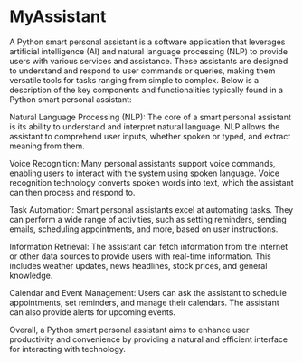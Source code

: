 # MyAssistant

A Python smart personal assistant is a software application that leverages artificial intelligence (AI) and natural language processing (NLP) to provide users with various services and assistance. These assistants are designed to understand and respond to user commands or queries, making them versatile tools for tasks ranging from simple to complex. Below is a description of the key components and functionalities typically found in a Python smart personal assistant:

Natural Language Processing (NLP): The core of a smart personal assistant is its ability to understand and interpret natural language. NLP allows the assistant to comprehend user inputs, whether spoken or typed, and extract meaning from them.

Voice Recognition: Many personal assistants support voice commands, enabling users to interact with the system using spoken language. Voice recognition technology converts spoken words into text, which the assistant can then process and respond to.

Task Automation: Smart personal assistants excel at automating tasks. They can perform a wide range of activities, such as setting reminders, sending emails, scheduling appointments, and more, based on user instructions.

Information Retrieval: The assistant can fetch information from the internet or other data sources to provide users with real-time information. This includes weather updates, news headlines, stock prices, and general knowledge.

Calendar and Event Management: Users can ask the assistant to schedule appointments, set reminders, and manage their calendars. The assistant can also provide alerts for upcoming events.


Overall, a Python smart personal assistant aims to enhance user productivity and convenience by providing a natural and efficient interface for interacting with technology.
